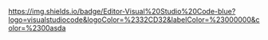 

https://img.shields.io/badge/Editor-Visual%20Studio%20Code-blue?logo=visualstudiocode&logoColor=%2332CD32&labelColor=%23000000&color=%2300asda
